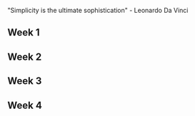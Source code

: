 "Simplicity is the ultimate sophistication" - Leonardo Da Vinci

## Week 1 



## Week 2



## Week 3 



## Week 4

